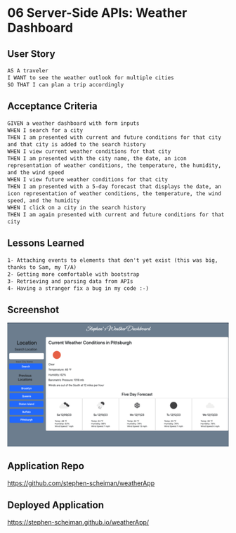 # 06 Server-Side APIs: Weather Dashboard

## User Story

```
AS A traveler
I WANT to see the weather outlook for multiple cities
SO THAT I can plan a trip accordingly
```

## Acceptance Criteria

```
GIVEN a weather dashboard with form inputs
WHEN I search for a city
THEN I am presented with current and future conditions for that city and that city is added to the search history
WHEN I view current weather conditions for that city
THEN I am presented with the city name, the date, an icon representation of weather conditions, the temperature, the humidity, and the wind speed
WHEN I view future weather conditions for that city
THEN I am presented with a 5-day forecast that displays the date, an icon representation of weather conditions, the temperature, the wind speed, and the humidity
WHEN I click on a city in the search history
THEN I am again presented with current and future conditions for that city
```

## Lessons Learned
```
1- Attaching events to elements that don't yet exist (this was big, thanks to Sam, my T/A)
2- Getting more comfortable with bootstrap
3- Retrieving and parsing data from APIs
4- Having a stranger fix a bug in my code :-)
```

## Screenshot

![alt text](./assets/img/Screenshot.png)

## Application Repo

https://github.com/stephen-scheiman/weatherApp

## Deployed Application

https://stephen-scheiman.github.io/weatherApp/



